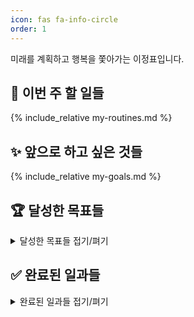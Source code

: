 ```yaml
---
icon: fas fa-info-circle
order: 1
---
```


미래를 계획하고 행복을 쫓아가는 이정표입니다.

## 📅 이번 주 할 일들

{% include_relative my-routines.md %}

## ✨ 앞으로 하고 싶은 것들

{% include_relative my-goals.md %}


## 🏆 달성한 목표들

<details markdown="1">
<summary>달성한 목표들 접기/펴기</summary>

{% include_relative my-past-goals.md %}

</details>

## ✅ 완료된 일과들

<details markdown="1">
<summary>완료된 일과들 접기/펴기</summary>

{% include_relative my-past-routines.md %}

</details>
